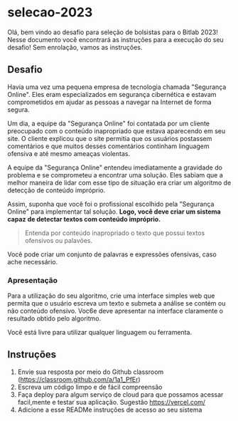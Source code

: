 # selecao-2023

Olá, bem vindo ao desafio para seleção de bolsistas para o Bitlab 2023! Nesse documento você encontrará as instruções para a execução do seu desafio! Sem enrolação, vamos as instruções.

## Desafio

Havia uma vez uma pequena empresa de tecnologia chamada "Segurança Online". Eles eram especializados em segurança cibernética e estavam comprometidos em ajudar as pessoas a navegar na Internet de forma segura.

Um dia, a equipe da "Segurança Online" foi contatada por um cliente preocupado com o conteúdo inapropriado que estava aparecendo em seu site. O cliente explicou que o site permitia que os usuários postassem comentários e que muitos desses comentários continham linguagem ofensiva e até mesmo ameaças violentas.

A equipe da "Segurança Online" entendeu imediatamente a gravidade do problema e se comprometeu a encontrar uma solução. Eles sabiam que a melhor maneira de lidar com esse tipo de situação era criar um algoritmo de detecção de conteúdo impróprio.

Assim, suponha  que você foi o profissional escolhido pela "Segurança Online" para implementar tal solução.  **Logo, você deve criar um sistema capaz de detectar textos com conteúdo impróprio.**

> Entenda por conteúdo inapropriado o texto que possui textos ofensivos ou palavões.

Você pode criar um conjunto de palavras e expressões ofensivas, caso ache necessário.

### Apresentação

Para a utilização do seu algoritmo, crie uma interface simples web que permita que o usuário escreva um texto e submeta a análise se contém ou não conteúdo ofensivo. Voc6e deve apresentar na interface claramente o resultado obtido pelo algoritmo.

Você está livre para utilizar qualquer linguagem ou ferramenta.

## Instruções

1. Envie sua resposta por meio do Github classroom (https://classroom.github.com/a/1a1_PfEr)
2. Escreva um código limpo e de fácil compreensão
3. Faça deploy para algum serviço de cloud para que possamos acessar facil,mente e testar sua aplicação. Sugestão https://vercel.com/
4. Adicione a esse READMe instruções de acesso ao seu sistema
